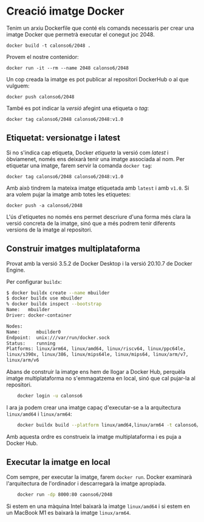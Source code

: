 # Creació imatge Docker

Tenim un arxiu Dockerfile que conté els comands necessaris per crear una imatge Docker que permetrà executar el conegut joc 2048.

```language-bash
docker build -t calonso6/2048 .
```

Provem el nostre contenidor:

```language-bash
docker run -it --rm --name 2048 calonso6/2048
```

Un cop creada la imatge es pot publicar al repositori DockerHub o al que vulguem:

```language-bash
docker push calonso6/2048
```

També es pot indicar la *versió* afegint una etiqueta o *tag*:

```language-bash
docker tag calonso6/2048 calonso6/2048:v1.0
```

## Etiquetat: versionatge i latest

Si no s'indica cap etiqueta, Docker *etiqueta* la versió com *latest* i òbviamenet, només ens deixarà tenir una imatge associada al nom. Per etiquetar una imatge, farem servir la comanda `docker tag`:

```language-bash
docker tag calonso6/2048 calonso6/2048:v1.0
```

Amb això tindrem la mateixa imatge etiquetada amb `latest` i amb `v1.0`. Si ara volem pujar la imatge amb totes les etiquetes:

```language-bash
docker push -a calonso6/2048
```

L'ús d'etiquetes no només ens permet descriure d'una forma més clara la versió concreta de la imatge, sinó que a més podrem tenir diferents versions de la imatge al repositori.

## Construir imatges multiplataforma

Provat amb la versió 3.5.2 de Docker Desktop i la versió 20.10.7 de Docker Engine.

Per configurar `buildx`:

```bash
$ docker buildx create --name mbuilder
$ docker buildx use mbuilder
% docker buildx inspect --bootstrap                                                                        
Name:   mbuilder
Driver: docker-container

Nodes:
Name:      mbuilder0
Endpoint:  unix:///var/run/docker.sock
Status:    running
Platforms: linux/arm64, linux/amd64, linux/riscv64, linux/ppc64le,
linux/s390x, linux/386, linux/mips64le, linux/mips64, linux/arm/v7,
linux/arm/v6
```

Abans de construir la imatge ens hem de llogar a Docker Hub, perquèla imatge multiplataforma no s'emmagatzema en local, sinó que cal pujar-la al repositori.

```bash
    docker login -u calonso6
```

I ara ja podem crear una imatge capaç d'executar-se a la arquitectura `linux/amd64` i `linux/arm64`:

```bash
    docker buildx build --platform linux/amd64,linux/arm64 -t calonso6/2048:latest --push .
```

Amb aquesta ordre es construeix la imatge multiplataforma i es puja a Docker Hub.

## Executar la imatge en local

Com sempre, per executar la imatge, farem `docker run`.
Docker examinarà l'arquitectura de l'ordinador i descarregarà la imatge apropiada.

```bash
    docker run -dp 8000:80 caonso6/2048
```

Si estem en una màquina Intel baixarà la imatge `linux/amd64` i si estem en un MacBook M1 es baixarà la imatge `linux/arm64`.

